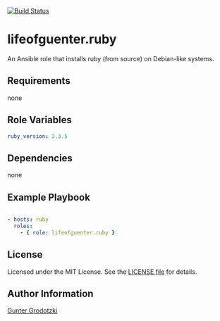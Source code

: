 [![Build Status](https://travis-ci.org/lifeofguenter/ansible-role-ruby.svg?branch=master)](https://travis-ci.org/lifeofguenter/ansible-role-ruby)

# lifeofguenter.ruby

An Ansible role that installs ruby (from source) on Debian-like systems.

## Requirements

none

## Role Variables

```yaml
ruby_version: 2.3.5
```

## Dependencies

none

## Example Playbook

```yaml

- hosts: ruby
  roles:
    - { role: lifeofguenter.ruby }
```

## License

Licensed under the MIT License. See the [LICENSE file](LICENSE) for details.

## Author Information

[Gunter Grodotzki](https://lifeofguenter.de)
